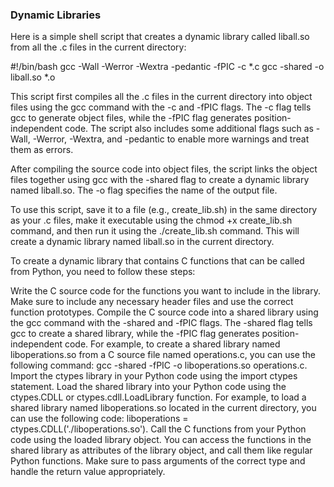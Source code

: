 ### Dynamic Libraries
Here is a simple shell script that creates a dynamic library called liball.so from all the .c files in the current directory:

#!/bin/bash
gcc -Wall -Werror -Wextra -pedantic -fPIC -c *.c
gcc -shared -o liball.so *.o

This script first compiles all the .c files in the current directory into object files using the gcc command with the -c and -fPIC flags. The -c flag tells gcc to generate object files, while the -fPIC flag generates position-independent code. The script also includes some additional flags such as -Wall, -Werror, -Wextra, and -pedantic to enable more warnings and treat them as errors.

After compiling the source code into object files, the script links the object files together using gcc with the -shared flag to create a dynamic library named liball.so. The -o flag specifies the name of the output file.

To use this script, save it to a file (e.g., create_lib.sh) in the same directory as your .c files, make it executable using the chmod +x create_lib.sh command, and then run it using the ./create_lib.sh command. This will create a dynamic library named liball.so in the current directory.

To create a dynamic library that contains C functions that can be called from Python, you need to follow these steps:

Write the C source code for the functions you want to include in the library. Make sure to include any necessary header files and use the correct function prototypes.
Compile the C source code into a shared library using the gcc command with the -shared and -fPIC flags. The -shared flag tells gcc to create a shared library, while the -fPIC flag generates position-independent code. For example, to create a shared library named liboperations.so from a C source file named operations.c, you can use the following command: gcc -shared -fPIC -o liboperations.so operations.c.
Import the ctypes library in your Python code using the import ctypes statement.
Load the shared library into your Python code using the ctypes.CDLL or ctypes.cdll.LoadLibrary function. For example, to load a shared library named liboperations.so located in the current directory, you can use the following code: liboperations = ctypes.CDLL('./liboperations.so').
Call the C functions from your Python code using the loaded library object. You can access the functions in the shared library as attributes of the library object, and call them like regular Python functions. Make sure to pass arguments of the correct type and handle the return value appropriately.
